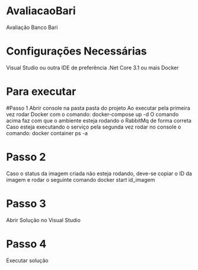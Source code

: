 # AvaliacaoBari
Avaliação Banco Bari

# Configurações Necessárias #
 Visual Studio ou outra IDE de preferência
 .Net Core 3.1 ou mais
 Docker

# Para executar #
#Passo 1
 Abrir console na pasta pasta do projeto 
 Ao executar pela primeira vez rodar Docker com o comando: 
 docker-compose up -d
 O comando acima faz com que o ambiente esteja rodando o RabbitMq de forma correta
 Caso esteja executando o serviço pela segunda vez rodar no console o comando:
 docker container ps -a

# Passo 2
 Caso o status da imagem criada não esteja rodando, deve-se copiar o ID da imagem e rodar o seguinte comando
 docker start id_imagem

# Passo 3
 Abrir Solução no Visual Studio

# Passo 4
 Executar solução




